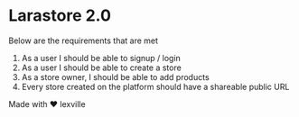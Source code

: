 # Larastore 2.0

Below are the requirements that are met
1. As a user I should be able to signup / login
2. As a user I should be able to create a store
3. As a store owner, I should be able to add products
4. Every store created on the platform should have a shareable public URL

Made with :heart: lexville
